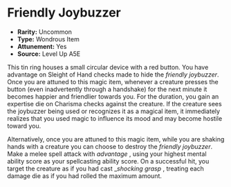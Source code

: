 
# Friendly Joybuzzer

* **Rarity:** Uncommon
* **Type:** Wondrous Item
* **Attunement:** Yes
* **Source:** Level Up A5E


This tin ring houses a small circular device with a red button. You have advantage on Sleight of Hand checks made to hide the _friendly joybuzzer_. Once you are attuned to this magic item, whenever a creature presses the button (even inadvertently through a handshake) for the next minute it becomes happier and friendlier towards you. For the duration, you gain an expertise die on Charisma checks against the creature. If the creature sees the joybuzzer being used or recognizes it as a magical item, it immediately realizes that you used magic to influence its mood and may become hostile toward you. 

Alternatively, once you are attuned to this magic item, while you are shaking hands with a creature you can choose to destroy the _friendly joybuzzer_. Make a melee spell attack with _advantage_ , using your highest mental ability score as your spellcasting ability score. On a successful hit, you target the creature as if you had cast __shocking grasp_ , treating each damage die as if you had rolled the maximum amount.
